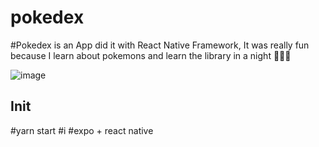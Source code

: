 # pokedex
#Pokedex is an App did it with React Native Framework, It was really fun because I learn about pokemons and learn the library in a night 💚✌🏽


![image](https://user-images.githubusercontent.com/31372667/206977787-f7aa075a-b126-4ebf-8aa1-8220c1dedc9d.png)



Init 
----------
#yarn start
#i
#expo + react native 
